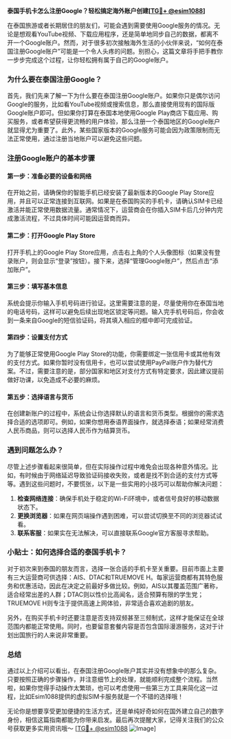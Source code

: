 **泰国手机卡怎么注册Google？轻松搞定海外账户创建[[TG💪+ @esim1088](https://t.me/s/esim1088)]**

在泰国旅游或者长期居住的朋友们，可能会遇到需要使用Google服务的情况。无论是想观看YouTube视频、下载应用程序，还是简单地同步自己的数据，都离不开一个Google账户。然而，对于很多初次接触海外生活的小伙伴来说，“如何在泰国注册Google账户”可能是一个令人头疼的问题。别担心，这篇文章将手把手教你一步步完成这个过程，让你轻松拥有属于自己的Google账户。

### 为什么要在泰国注册Google？

首先，我们先来了解一下为什么要在泰国注册Google账户。如果你只是偶尔访问Google的服务，比如看YouTube视频或搜索信息，那么直接使用现有的国际版Google账户即可。但如果你打算在泰国本地使用Google Play商店下载应用、购买服务，或者希望获得更流畅的用户体验，那么注册一个泰国地区的Google账户就显得尤为重要了。此外，某些国家版本的Google服务可能会因为政策限制而无法正常使用，通过注册当地账户可以避免这些问题。

### 注册Google账户的基本步骤

#### 第一步：准备必要的设备和网络
在开始之前，请确保你的智能手机已经安装了最新版本的Google Play Store应用，并且可以正常连接到互联网。如果是在泰国购买的手机卡，请确认SIM卡已经激活并能正常使用数据流量。通常情况下，运营商会在你插入SIM卡后几分钟内完成激活流程，不过具体时间可能因运营商而异。

#### 第二步：打开Google Play Store
打开手机上的Google Play Store应用，点击右上角的个人头像图标（如果没有登录账户，则会显示“登录”按钮）。接下来，选择“管理Google账户”，然后点击“添加账户”。

#### 第三步：填写基本信息
系统会提示你输入手机号码进行验证。这里需要注意的是，尽量使用你在泰国当地的电话号码，这样可以避免后续出现地区锁定等问题。输入完手机号码后，你会收到一条来自Google的短信验证码，将其填入相应的框中即可完成验证。

#### 第四步：设置支付方式
为了能够正常使用Google Play Store的功能，你需要绑定一张信用卡或其他有效的支付方式。如果你暂时没有信用卡，也可以尝试使用PayPal账户作为替代方案。不过，需要注意的是，部分国家和地区对支付方式有特定要求，因此建议提前做好功课，以免造成不必要的麻烦。

#### 第五步：选择语言与货币
在创建新账户的过程中，系统会让你选择默认的语言和货币类型。根据你的需求选择合适的选项即可。例如，如果你想用泰语界面操作，就选择泰语；如果经常消费人民币商品，则可以选择人民币作为结算货币。

### 遇到问题怎么办？

尽管上述步骤看起来很简单，但在实际操作过程中难免会出现各种意外情况。比如，有时候由于网络延迟导致验证码接收失败，或者是找不到合适的支付方式等等。遇到这些问题时，不要慌张，以下是一些实用的小技巧可以帮助你解决问题：

1. **检查网络连接**：确保手机处于稳定的Wi-Fi环境中，或者信号良好的移动数据状态下。
2. **更换浏览器**：如果在网页端操作遇到困难，可以尝试切换至不同的浏览器试试看。
3. **联系客服**：如果实在无法解决，可以直接联系Google官方客服寻求帮助。

### 小贴士：如何选择合适的泰国手机卡？

对于初次来到泰国的朋友而言，选择一张合适的手机卡至关重要。目前市面上主要有三大运营商可供选择：AIS、DTAC和TRUEMOVE H。每家运营商都有其特色服务和优惠活动，因此在决定之前最好多做比较。例如，AIS以其覆盖范围广著称，适合经常出差的人群；DTAC则以性价比高闻名，适合预算有限的学生党；TRUEMOVE H则专注于提供高速上网体验，非常适合喜欢追剧的朋友。

另外，在购买手机卡时还要注意是否支持双频甚至三频制式，这样才能保证在全球范围内都能正常使用。同时，也要留意套餐内容是否包含国际漫游服务，这对于计划出国旅行的人来说非常重要。

### 总结

通过以上介绍可以看出，在泰国注册Google账户其实并没有想象中的那么复杂。只要按照正确的步骤操作，并注意细节上的处理，就能顺利完成整个流程。当然啦，如果你觉得手动操作太繁琐，也可以考虑使用一些第三方工具来简化这一过程，比如Esim1088提供的虚拟SIM卡服务就是一个不错的选择哦！

无论你是想要享受更加便捷的生活方式，还是单纯好奇如何在国外建立自己的数字身份，相信这篇指南都能为你带来启发。最后再次提醒大家，记得关注我们的公众号获取更多实用资讯哦～ [[TG💪+ @esim1088](https://t.me/s/esim1088) ![Image](https://i.postimg.cc/4NQfJmqS/Snipaste-2025-05-13-00-14-12.png)]